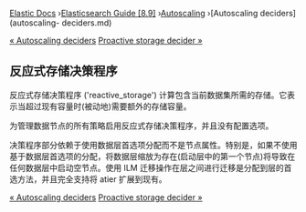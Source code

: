 

[Elastic Docs](/guide/) ›[Elasticsearch Guide [8.9]](index.md)
›[Autoscaling](xpack-autoscaling.md) ›[Autoscaling deciders](autoscaling-
deciders.md)

[« Autoscaling deciders](autoscaling-deciders.md) [Proactive storage decider
»](autoscaling-proactive-storage-decider.md)

## 反应式存储决策程序

反应式存储决策程序 ('reactive_storage') 计算包含当前数据集所需的存储。它表示当超过现有容量时(被动地)需要额外的存储容量。

为管理数据节点的所有策略启用反应式存储决策程序，并且没有配置选项。

决策程序部分依赖于使用数据层首选项分配而不是节点属性。特别是，如果不使用基于数据层首选项的分配，将数据层缩放为存在(启动层中的第一个节点)将导致在任何数据层中启动空节点。使用 ILM 迁移操作在层之间进行迁移是分配到层的首选方法，并且完全支持将 atier 扩展到现有。

[« Autoscaling deciders](autoscaling-deciders.md) [Proactive storage decider
»](autoscaling-proactive-storage-decider.md)
